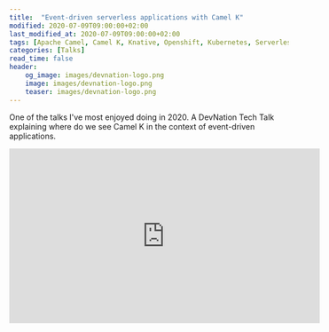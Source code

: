 ```yaml
---
title:  "Event-driven serverless applications with Camel K"
modified: 2020-07-09T09:00:00+02:00
last_modified_at: 2020-07-09T09:00:00+02:00
tags: [Apache Camel, Camel K, Knative, Openshift, Kubernetes, Serverless, JBoss Fuse]
categories: [Talks]
read_time: false
header:
    og_image: images/devnation-logo.png
    image: images/devnation-logo.png
    teaser: images/devnation-logo.png
---
```


One of the talks I've most enjoyed doing in 2020. A DevNation Tech Talk explaining where do we see Camel K in the context of event-driven applications.

<iframe width="560" height="315" src="https://www.youtube.com/embed/hlUzLC71nAM" title="YouTube video player" frameborder="0" allow="accelerometer; autoplay; clipboard-write; encrypted-media; gyroscope; picture-in-picture" allowfullscreen></iframe>